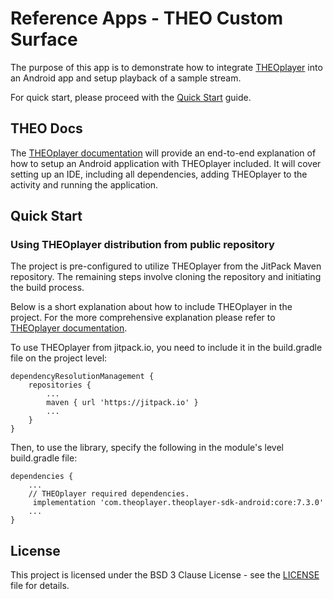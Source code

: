 # Reference Apps - THEO Custom Surface

The purpose of this app is to demonstrate how to integrate [THEOplayer] into an Android app and setup
playback of a sample stream.

For quick start, please proceed with the [Quick Start](#quick-start) guide.

## THEO Docs

The [THEOplayer documentation] will provide an end-to-end explanation of how to setup an Android application with
THEOplayer included. It will cover setting up an IDE, including all dependencies, adding THEOplayer
to the activity and running the application.


## Quick Start

### Using THEOplayer distribution from public repository

The project is pre-configured to utilize THEOplayer from the JitPack Maven repository. 
The remaining steps involve cloning the repository and initiating the build process.

Below is a short explanation about how to include THEOplayer in the project.
For the more comprehensive explanation please refer to [THEOplayer documentation].

To use THEOplayer from jitpack.io, you need to include it in the build.gradle file on the project level:

    dependencyResolutionManagement {
        repositories {
            ...
            maven { url 'https://jitpack.io' }
            ...
        }
    }

Then, to use the library, specify the following in the module's level build.gradle file:

    dependencies {
        ...
        // THEOplayer required dependencies.
         implementation 'com.theoplayer.theoplayer-sdk-android:core:7.3.0'
        ...
    }

## License

This project is licensed under the BSD 3 Clause License - see the [LICENSE] file for details.

[//]: # (Links and Guides reference)
[THEOplayer]: https://www.theoplayer.com/
[THEO Portal]: https://portal.theoplayer.com/
[THEOplayer documentation]: https://docs.theoplayer.com/getting-started/01-sdks/02-android/00-getting-started.md#getting-started-on-android
[Get Started with THEOplayer]: https://www.theoplayer.com/licensing
[EZ DRM]: https://ezdrm.com/

[//]: # (Project files reference)
[LICENSE]: LICENSE
[app-level build.gradle]: build.gradle.kts
